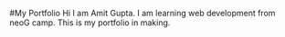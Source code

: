#My Portfolio
Hi I am Amit Gupta. I am learning web development from neoG camp. This is my portfolio in making.
